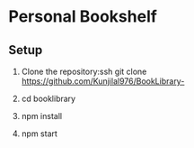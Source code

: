 # Personal Bookshelf

## Setup

1. Clone the repository:ssh
git clone https://github.com/Kunjilal976/BookLibrary-
   
2. cd booklibrary

3. npm install

4. npm start
